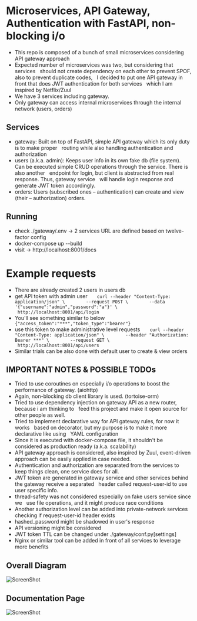 # Microservices, API Gateway, Authentication with FastAPI, non-blocking i/o
- This repo is composed of a bunch of small microservices considering API gateway approach
- Expected number of microservices was two, but considering that services
  should not create dependency on each other to prevent SPOF, also to prevent duplicate codes,
  I decided to put one API gateway in front that does JWT authentication for both services
  which I am inspired by Netflix/Zuul
- We have 3 services including gateway.
- Only gateway can access internal microservices through the internal network (users, orders)

## Services
- gateway: Built on top of FastAPI, simple API gateway which its only duty is to make proper
  routing while also handling authentication and authorization
- users (a.k.a. admin): Keeps user info in its own fake db (file system).
  Can be executed simple CRUD operations through the service. There is also another
  endpoint for login, but client is abstracted from real response. Thus, gateway service
  will handle login response and generate JWT token accordingly.
- orders: Users (subscribed ones – authentication) can create and view (their – authorization) orders.

## Running
- check ./gateway/.env → 2 services URL are defined based on twelve-factor config
- docker-compose up --build
- visit → http://localhost:8001/docs

# Example requests
- There are already created 2 users in users db
- get API token with admin user
  ```
  curl --header "Content-Type: application/json" \
       --request POST \
       --data '{"username":"admin","password":"a"}' \
       http://localhost:8001/api/login
  ```
- You'll see something similar to below
  ```
  {"access_token":"***","token_type":"bearer"}
  ```
- use this token to make administrative level requests
  ```
  curl --header "Content-Type: application/json" \
       --header "Authorization: Bearer ***" \
       --request GET \
       http://localhost:8001/api/users
  ```
- Similar trials can be also done with default user to create & view orders

## IMPORTANT NOTES & POSSIBLE TODOs
- Tried to use coroutines on especially i/o operations to boost the performance of gateway. (aiohttp)
- Again, non-blocking db client library is used. (tortoise-orm)
- Tried to use dependency injection on gateway API as a new router, because i am thinking to
  feed this project and make it open source for other people as well.
- Tried to implement declarative way for API gateway rules, for now it works
  based on decorator, but my purpose is to make it more declarative like using
  YAML configuration
- Since it is executed with docker-compose file, it shouldn't be considered as production ready (a.k.a. scalability)
- API gateway approach is considered, also inspired by Zuul, event-driven approach can be easily applied in case needed.
- Authentication and authorization are separated from the services to keep things clean, one service does for all.
- JWT token are generated in gateway service and other services behind the gateway receive a separated
  header called request-user-id to use user specific info.
- thread-safety was not considered especially on fake users service since we
  use file operations, and it might produce race conditions
- Another authorization level can be added into private-network services
  checking if request-user-id header exists
- hashed_password might be shadowed in user's response
- API versioning might be considered
- JWT token TTL can be changed under ./gateway/conf.py[settings]
- Nginx or similar tool can be added in front of all services to leverage more benefits

## Overall Diagram
![ScreenShot](https://raw.github.com/baranbartu/microservices-with-fastapi/master/diagram.png)

## Documentation Page
![ScreenShot](https://raw.github.com/baranbartu/microservices-with-fastapi/master/docs.png)
